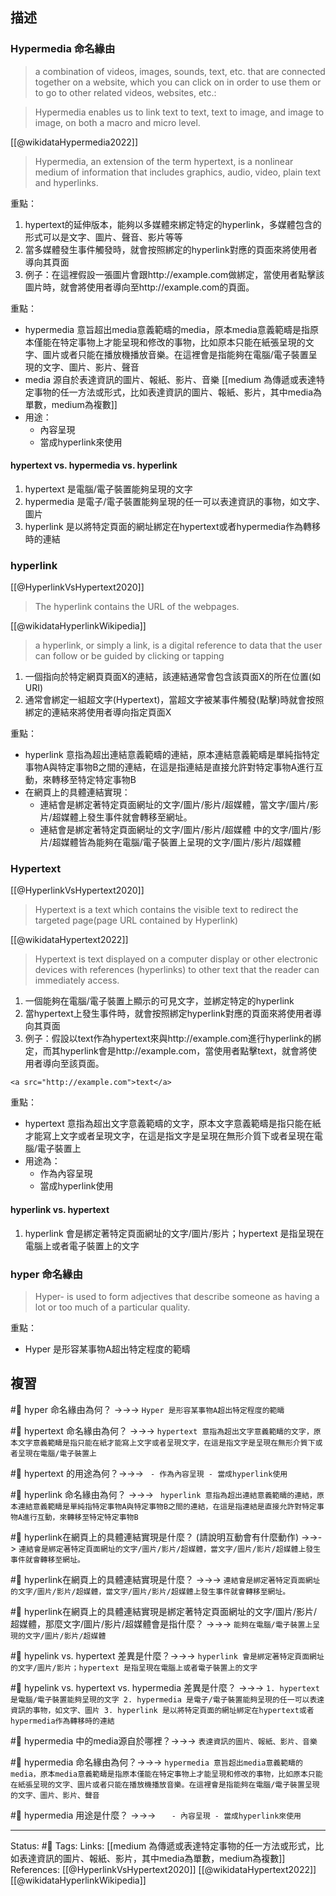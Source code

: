 ## 描述

### Hypermedia 命名緣由


> a combination of videos, images, sounds, text, etc. that are connected together on a website, which you can click on in order to use them or to go to other related videos, websites, etc.:


> Hypermedia enables us to link text to text, text to image, and image to image, on both a macro and micro level.

[[@wikidataHypermedia2022]]
> Hypermedia, an extension of the term hypertext, is a nonlinear medium of information that includes graphics, audio, video, plain text and hyperlinks.

重點：
1. hypertext的延伸版本，能夠以多媒體來綁定特定的hyperlink，多媒體包含的形式可以是文字、圖片、聲音、影片等等
2. 當多媒體發生事件觸發時，就會按照綁定的hyperlink對應的頁面來將使用者導向其頁面
3. 例子：在這裡假設一張圖片會跟http://example.com做綁定，當使用者點擊該圖片時，就會將使用者導向至http://example.com的頁面。


重點：
- hypermedia 意旨超出media意義範疇的media，原本media意義範疇是指原本僅能在特定事物上才能呈現和修改的事物，比如原本只能在紙張呈現的文字、圖片或者只能在播放機播放音樂。在這裡會是指能夠在電腦/電子裝置呈現的文字、圖片、影片、聲音
- media 源自於表達資訊的圖片、報紙、影片、音樂
[[medium 為傳遞或表達特定事物的任一方法或形式，比如表達資訊的圖片、報紙、影片，其中media為單數，medium為複數]]
- 用途：
	- 內容呈現
	- 當成hyperlink來使用

#### hypertext vs. hypermedia vs. hyperlink

1. hypertext 是電腦/電子裝置能夠呈現的文字
2. hypermedia 是電子/電子裝置能夠呈現的任一可以表達資訊的事物，如文字、圖片
3. hyperlink 是以將特定頁面的網址綁定在hypertext或者hypermedia作為轉移時的連結

### hyperlink

[[@HyperlinkVsHypertext2020]]
> The hyperlink contains the URL of the webpages.

[[@wikidataHyperlinkWikipedia]]
>  a hyperlink, or simply a link, is a digital reference to data that the user can follow or be guided by clicking or tapping

1. 一個指向於特定網頁頁面X的連結，該連結通常會包含該頁面X的所在位置(如URI)
2. 通常會綁定一組超文字(Hypertext)，當超文字被某事件觸發(點擊)時就會按照綁定的連結來將使用者導向指定頁面X

重點：
- hyperlink 意指為超出連結意義範疇的連結，原本連結意義範疇是單純指特定事物A與特定事物B之間的連結，在這是指連結是直接允許對特定事物A進行互動，來轉移至特定特定事物B
- 在網頁上的具體連結實現：
	- 連結會是綁定著特定頁面網址的文字/圖片/影片/超媒體，當文字/圖片/影片/超媒體上發生事件就會轉移至網址。
	 - 連結會是綁定著特定頁面網址的文字/圖片/影片/超媒體 中的文字/圖片/影片/超媒體皆為能夠在電腦/電子裝置上呈現的文字/圖片/影片/超媒體


### Hypertext
[[@HyperlinkVsHypertext2020]]
> Hypertext is a text which contains the visible text to redirect the targeted page(page URL contained by Hyperlink)

[[@wikidataHypertext2022]]
> Hypertext is text displayed on a computer display or other electronic devices with references (hyperlinks) to other text that the reader can immediately access.


1. 一個能夠在電腦/電子裝置上顯示的可見文字，並綁定特定的hyperlink
2. 當hypertext上發生事件時，就會按照綁定hyperlink對應的頁面來將使用者導向其頁面
3. 例子：假設以text作為hypertext來與http://example.com進行hyperlink的綁定，而其hyperlink會是http://example.com，當使用者點擊text，就會將使用者導向至該頁面。

```
<a src="http://example.com">text</a>
```


重點：
- hypertext 意指為超出文字意義範疇的文字，原本文字意義範疇是指只能在紙才能寫上文字或者呈現文字，在這是指文字是呈現在無形介質下或者呈現在電腦/電子裝置上
- 用途為：
	- 作為內容呈現
	- 當成hyperlink使用


#### hyperlink vs. hypertext

1. hyperlink 會是綁定著特定頁面網址的文字/圖片/影片；hypertext 是指呈現在電腦上或者電子裝置上的文字


### hyper 命名緣由

> Hyper- is used to form adjectives that describe someone as having a lot or too much of a particular quality.

重點：
- Hyper 是形容某事物A超出特定程度的範疇


## 複習

#🧠 hyper 命名緣由為何？ ->->-> `Hyper 是形容某事物A超出特定程度的範疇`
<!--SR:!2023-01-05,50,250-->

#🧠 hypertext 命名緣由為何？ ->->-> `hypertext 意指為超出文字意義範疇的文字，原本文字意義範疇是指只能在紙才能寫上文字或者呈現文字，在這是指文字是呈現在無形介質下或者呈現在電腦/電子裝置上`
<!--SR:!2022-12-28,45,250-->

#🧠 hypertext 的用途為何？->->-> `	- 作為內容呈現 - 當成hyperlink使用`
<!--SR:!2022-12-27,45,250-->


#🧠 hyperlink 命名緣由為何？ ->->-> ` hyperlink 意指為超出連結意義範疇的連結，原本連結意義範疇是單純指特定事物A與特定事物B之間的連結，在這是指連結是直接允許對特定事物A進行互動，來轉移至特定特定事物B`
<!--SR:!2022-11-26,28,250-->

#🧠 hyperlink在網頁上的具體連結實現是什麼？ (請說明互動會有什麼動作) ->->-> `連結會是綁定著特定頁面網址的文字/圖片/影片/超媒體，當文字/圖片/影片/超媒體上發生事件就會轉移至網址。`
<!--SR:!2023-01-18,60,250-->

#🧠 hyperlink在網頁上的具體連結實現是什麼？ ->->-> `連結會是綁定著特定頁面網址的文字/圖片/影片/超媒體，當文字/圖片/影片/超媒體上發生事件就會轉移至網址。`
<!--SR:!2023-01-19,61,250-->

#🧠 hyperlink在網頁上的具體連結實現是綁定著特定頁面網址的文字/圖片/影片/超媒體，那麼文字/圖片/影片/超媒體會是指什麼？ ->->-> `能夠在電腦/電子裝置上呈現的文字/圖片/影片/超媒體`
<!--SR:!2022-12-06,13,230-->

#🧠 hypelink vs. hypertext 差異是什麼？->->-> `hyperlink 會是綁定著特定頁面網址的文字/圖片/影片；hypertext 是指呈現在電腦上或者電子裝置上的文字`
<!--SR:!2023-01-31,69,250-->

#🧠 hypelink vs. hypertext vs. hypermedia 差異是什麼？ ->->-> `1. hypertext 是電腦/電子裝置能夠呈現的文字 2. hypermedia 是電子/電子裝置能夠呈現的任一可以表達資訊的事物，如文字、圖片 3. hyperlink 是以將特定頁面的網址綁定在hypertext或者hypermedia作為轉移時的連結`
<!--SR:!2023-01-04,50,250-->

#🧠 hypermedia 中的media源自於哪裡？->->-> `表達資訊的圖片、報紙、影片、音樂`
<!--SR:!2022-12-29,46,250-->

#🧠 hypermedia 命名緣由為何？->->-> `hypermedia 意旨超出media意義範疇的media，原本media意義範疇是指原本僅能在特定事物上才能呈現和修改的事物，比如原本只能在紙張呈現的文字、圖片或者只能在播放機播放音樂。在這裡會是指能夠在電腦/電子裝置呈現的文字、圖片、影片、聲音`
<!--SR:!2022-11-25,27,250-->

#🧠 hypermedia 用途是什麼？ ->->-> `	- 內容呈現 - 當成hyperlink來使用`
<!--SR:!2022-11-26,28,250-->


---
Status: #🌱 
Tags:
Links:
[[medium 為傳遞或表達特定事物的任一方法或形式，比如表達資訊的圖片、報紙、影片，其中media為單數，medium為複數]]
References:
[[@HyperlinkVsHypertext2020]]
[[@wikidataHypertext2022]]
[[@wikidataHyperlinkWikipedia]]